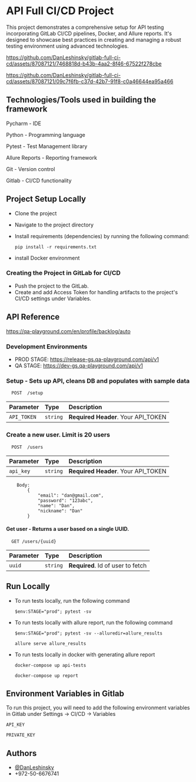 # API Full CI/CD Project

This project demonstrates a comprehensive setup for API testing incorporating GitLab CI/CD pipelines, Docker, and Allure reports. It's designed to showcase best practices in creating and managing a robust testing environment using advanced technologies.

https://github.com/DanLeshinsky/gitlab-full-ci-cd/assets/87087121/7468818d-b43b-4aa2-8f46-67522f278cbe

https://github.com/DanLeshinsky/gitlab-full-ci-cd/assets/87087121/09c7f6fb-c37d-42b7-91f8-c0a46644ea95a466

## Technologies/Tools used in building the framework
Pycharm - IDE

Python - Programming language

Pytest - Test Management library

Allure Reports - Reporting framework

Git - Version control

Gitlab - CI/CD functionality

## Project Setup Locally
- Clone the project
- Navigate to the project directory
- Install requirements (dependencies) by running the following command:

    `pip install -r requirements.txt`

- install Docker environment

### Creating the Project in GitLab for CI/CD
- Push the project to the GitLab. 
- Create and add Access Token for handling artifacts to the project's CI/CD settings under Variables.


## API Reference
https://qa-playground.com/en/profile/backlog/auto

### Development Environments
- PROD STAGE: https://release-gs.qa-playground.com/api/v1
- QA STAGE: https://dev-gs.qa-playground.com/api/v1

### Setup - Sets up API, cleans DB and populates with sample data

```http
  POST  /setup
```

|  Parameter  | Type     | Description                |
| :---------- | :------- | :------------------------- |
| `API_TOKEN` | `string` | **Required Header**. Your API_TOKEN |


### Create a new user. Limit is 20 users

```http
  POST  /users
```

| Parameter | Type     | Description                |
| :-------- | :------- | :------------------------- |
| `api_key` | `string` | **Required Header**. Your API_TOKEN |

```
    Body:
        {
            "email": "dan@gmail.com",
            "password": "123abc",
            "name": "Dan",
            "nickname": "Dan"
        }
```

#### Get user - Returns a user based on a single UUID.

```http
  GET /users/{uuid}
```

| Parameter | Type     | Description                       |
| :-------- | :------- | :-------------------------------- |
| `uuid`      | `string` | **Required**. Id of user to fetch |



## Run Locally

-  To run tests locally, run the following command
  
     `$env:STAGE="prod"; pytest -sv`

-  To run tests locally with allure report, run the following command
  
    `$env:STAGE="prod"; pytest -sv --alluredir=allure_results`

    `allure serve allure_results`

- To run tests locally in docker with generating allure report

    `docker-compose up api-tests`

    `docker-compose up report`
  
## Environment Variables in Gitlab

To run this project, you will need to add the following environment variables in Gitlab under Settings -> CI/CD -> Variables

`API_KEY`

`PRIVATE_KEY`


## Authors

- [@DanLeshinsky](https://www.github.com/DanLeshinsky)
- +972-50-6676741





